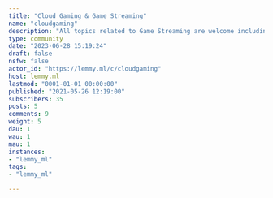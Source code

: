 ```yaml
---
title: "Cloud Gaming & Game Streaming" 
name: "cloudgaming"
description: "All topics related to Game Streaming are welcome including Stadia, GeForce NOW, Steam Link and so on."
type: community
date: "2023-06-28 15:19:24"
draft: false
nsfw: false
actor_id: "https://lemmy.ml/c/cloudgaming"
host: lemmy.ml
lastmod: "0001-01-01 00:00:00"
published: "2021-05-26 12:19:00"
subscribers: 35
posts: 5
comments: 9
weight: 5
dau: 1
wau: 1
mau: 1
instances:
- "lemmy_ml"
tags: 
- "lemmy_ml"

---
```

